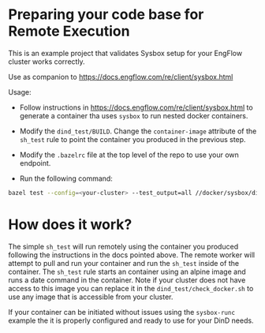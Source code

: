 # Preparing your code base for Remote Execution

This is an example project that validates Sysbox setup for your EngFlow cluster
works correctly.

Use as companion to https://docs.engflow.com/re/client/sysbox.html

Usage:

- Follow instructions in https://docs.engflow.com/re/client/sysbox.html to generate
 a container tha uses `sysbox` to run nested docker containers.

- Modify the `dind_test/BUILD`. Change the `container-image` attribute of the `sh_test`
rule to point the container you produced in the previous step.

- Modify the `.bazelrc` file at the top level of the repo to use your own endpoint.

- Run the following command:

```sh
bazel test --config=<your-cluster> --test_output=all //docker/sysbox/dind_test:check_docker
```

# How does it work?

The simple `sh_test` will run remotely using the container you produced following
the instructions in the docs pointed above. The remote worker will attempt to pull and
run your container and run the `sh_test` inside of the container. The `sh_test` rule
starts an container using an alpine image and runs a date command in the container.
Note if your cluster does not have access to this image you can replace it in the
`dind_test/check_docker.sh` to use any image that is accessible from your cluster.

If your container can be initiated without issues using the `sysbox-runc` example
the it is properly configured and ready to use for your DinD needs.

